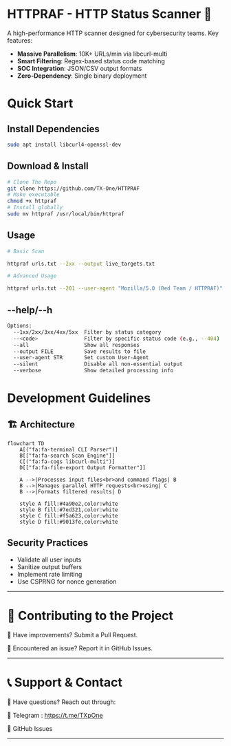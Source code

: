 # HTTPRAF - HTTP Status Scanner 🚀

A high-performance HTTP scanner designed for cybersecurity teams. Key features:

- **Massive Parallelism**: 10K+ URLs/min via libcurl-multi
- **Smart Filtering**: Regex-based status code matching
- **SOC Integration**: JSON/CSV output formats
- **Zero-Dependency**: Single binary deployment

# Quick Start
## Install Dependencies
```bash
sudo apt install libcurl4-openssl-dev
```
## Download & Install
```bash
# Clone The Repo
git clone https://github.com/TX-One/HTTPRAF
# Make executable
chmod +x httpraf
# Install globally
sudo mv httpraf /usr/local/bin/httpraf
```
## Usage
```bash
# Basic Scan

httpraf urls.txt --2xx --output live_targets.txt

# Advanced Usage

httpraf urls.txt --201 --user-agent "Mozilla/5.0 (Red Team / HTTPRAF)" --verbose |tee -a output.txt
```
## --help/--h
```bash
Options:
  --1xx/2xx/3xx/4xx/5xx  Filter by status category
  --<code>               Filter by specific status code (e.g., --404)
  --all                  Show all responses
  --output FILE          Save results to file
  --user-agent STR       Set custom User-Agent
  --silent               Disable all non-essential output
  --verbose              Show detailed processing info
```
# Development Guidelines
## 🏗️ Architecture

```mermaid
flowchart TD
    A[("fa:fa-terminal CLI Parser")]
    B[["fa:fa-search Scan Engine"]]
    C[("fa:fa-cogs libcurl-multi")]
    D[["fa:fa-file-export Output Formatter"]]
    
    A -->|Processes input files<br>and command flags| B
    B -->|Manages parallel HTTP requests<br>using| C
    B -->|Formats filtered results| D
    
    style A fill:#4a90e2,color:white
    style B fill:#7ed321,color:white
    style C fill:#f5a623,color:white
    style D fill:#9013fe,color:white
```
## Security Practices
- Validate all user inputs
- Sanitize output buffers
- Implement rate limiting
- Use CSPRNG for nonce generation

---

# 🤝 Contributing to the Project

🔹 Have improvements? Submit a Pull Request.

🔹 Encountered an issue? Report it in GitHub Issues.


---

# 📞 Support & Contact

📢 Have questions? Reach out through:

🔹 Telegram : https://t.me/TXpOne

🔹 GitHub Issues

---
